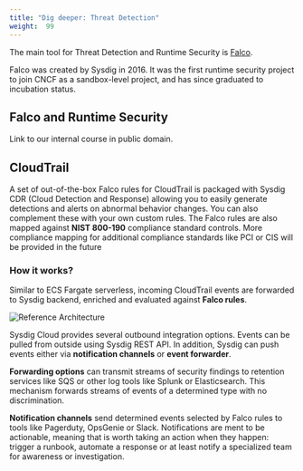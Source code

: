 ```yaml
---
title: "Dig deeper: Threat Detection"
weight:  99
---
```


The main tool for Threat Detection and Runtime Security is [Falco](falco.org).

Falco was created by Sysdig in 2016.  It was the first runtime security project to join CNCF as a sandbox-level project, and has since graduated to incubation status.

## Falco and Runtime Security

Link to our internal course in public domain.


## CloudTrail

A set of out-of-the-box Falco rules for CloudTrail is packaged with Sysdig CDR (Cloud Detection and Response) allowing you to easily generate detections and alerts on abnormal behavior changes. 
You can also complement these with your own custom rules.
The Falco rules are also mapped against **NIST 800-190** compliance standard controls. More compliance mapping for additional compliance standards like PCI or CIS will be provided in the future

### How it works?

Similar to ECS Fargate serverless, incoming CloudTrail events are forwarded to Sysdig backend, enriched and evaluated against **Falco rules**.

![Reference Architecture](/images/50_module_3/sysdig-agentless-cloud-diagram.png)

Sysdig Cloud provides several outbound integration options. Events can be pulled from outside using Sysdig REST API. In addition, Sysdig can push events either via **notification channels** or **event forwarder**.

**Forwarding options** can transmit streams of security findings to retention services like SQS or other log tools like Splunk or Elasticsearch.  This mechanism forwards streams of events of a determined type with no discrimination.

**Notification channels** send determined events selected by Falco rules to tools like Pagerduty, OpsGenie or Slack. Notifications are ment to be actionable, meaning that is worth taking an action when they happen: trigger a runbook, automate a response or at least notify a specialized team for awareness or investigation.
